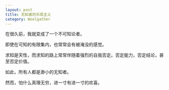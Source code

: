 ```yaml
---
layout: post
title: 无知者的乐观主义
category: Woolgather
---
```


在很久前，我就变成了一个不可知论者。  

即使在可知的有限集内，也常常会有被淹没的感觉。  

求知是天性，而求知的路上常常伴随着强烈的自我否定。否定能力，否定结论，甚至否定价值。 

如此，所有人都是渺小的无知者。  

然而，怕什么真理无穷，进一寸有进一寸的欢喜。 



